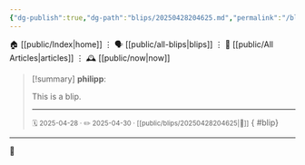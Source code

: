 ```yaml
---
{"dg-publish":true,"dg-path":"blips/20250428204625.md","permalink":"/blips/20250428204625/","title":"Untitled"}
---
```


🏠 [[public/Index\|home]]  ⋮ 🗣️ [[public/all-blips\|blips]] ⋮  📝 [[public/All Articles\|articles]]  ⋮ 🕰️ [[public/now\|now]]

> [!summary] **philipp**:
>
> This is a blip.
> - - -
> <small> 🗓️ 2025-04-28 · ✏️ 2025-04-30 · [[public/blips/20250428204625\|🔗]]</small>
{ #blip}


- - -

👾
